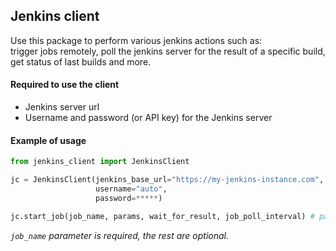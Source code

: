 ## Jenkins client
Use this package to perform various jenkins actions such as:  
trigger jobs remotely, poll the jenkins server for the result of a specific build,  
get status of last builds and more.


#### Required to use the client

- Jenkins server url
- Username and password (or API key) for the Jenkins server

#### Example of usage
~~~python
from jenkins_client import JenkinsClient

jc = JenkinsClient(jenkins_base_url="https://my-jenkins-instance.com",
                   username="auto",
                   password=*****)

jc.start_job(job_name, params, wait_for_result, job_poll_interval) # params must be a python dictionary
~~~
_`job_name` parameter is required, the rest are optional._